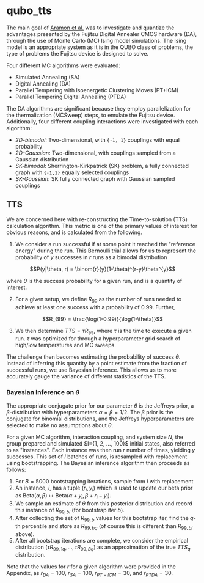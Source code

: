 # qubo_tts

The main goal of [Aramon et al.](https://arxiv.org/pdf/1806.08815.pdf) was to investigate and quantize the advantages
presented by the Fujitsu Digital Annealer CMOS hardware (DA), through the use of Monte Carlo (MC) Ising model simulations.
The Ising model is an appropriate system as it is in the QUBO class of problems, the type of problems the Fujitsu device is
designed to solve.

Four different MC algorithms were evaluated:

- Simulated Annealing (SA)
- Digital Annealing (DA)
- Parallel Tempering with Isoenergetic Clustering Moves (PT+ICM)
- Parallel Tempering Digital Annealing (PTDA)

The DA algorithms are significant because they employ parallelization for the thermalization (MCSweep) steps,
to emulate the Fujitsu device. Additionally, four different coupling interactions were investigated with each algorithm:

- _2D-bimodal_: Two-dimensional, with `{-1, 1}` couplings with equal probability
- _2D-Gaussian_: Two-dimensional, with couplings sampled from a Gaussian distribution
- _SK-bimodal_: Sherrington-Kirkpatrick (SK) problem, a fully connected graph with `{-1,1}` equally selected couplings
- _SK-Gaussian_: SK fully connected graph with Gaussian sampled couplings

## TTS

We are concerned here with re-constructing the Time-to-solution (TTS) calculation algorithm.
This metric is one of the primary values of interest for obvious reasons, and is calculated from the following.

1. We consider a run successful if at some point it reached the "reference energy" during the run. This Bernoulli 
   trial allows for us to represent the probability of $y$ successes in $r$ runs as a bimodal distribution
```math
P(y|\theta, r) = \binom{r}{y}(1-\theta)^{r-y}\theta^{y}
```
where $\theta$ is the success probability for a given run, and is a quantity of interest.

2. For a given setup, we define $R_{99}$ as the number of runs needed to achieve at least one success with a probability of 0.99. Further,
```math
R_{99} = \frac{\log(1-0.99)}{\log(1-\theta)}
```

3. We then determine $TTS = \tau R_{99}$, where $\tau$ is the time to execute a given run. 
$\tau$ was optimized for through a hyperparameter grid search of high/low temperatures and MC sweeps.

The challenge then becomes estimating the probability of success $\theta$.
Instead of inferring this quantity by a point estimate from the fraction of successful runs,
we use Bayesian inference. This allows us to more accurately gauge the variance of different statistics of the TTS.

### Bayesian Inference on $`\theta`$

The appropriate conjugate prior for our parameter $\theta$ is the Jeffreys prior, a $\beta$-distribution with hyperparameters
$\alpha = \beta = 1/2$. The $\beta$ prior is the conjugate for binomial distributions, and the Jeffreys hyperparameters
are selected to make no assumptions about $\theta$.

For a given MC algorithm, interaction coupling, and system size $N$, the group prepared and simulated $I=\{1, 2, ...,
100}\$ initial states, also referred to as "instances".
Each instance was then run $r$ number of times, yielding $y$ successes.
This set of $I$ batches of runs, is resampled with replacement using bootstrapping.
The Bayesian inference algorithm then proceeds as follows:

1. For $B=5000$ bootstrapping iterations, sample from $I$ with replacement
2. An instance, $i$, has a tuple $(r_i, y_i)$ which is used to update our beta prior as $\text{Beta}(\alpha, \beta) 
   \mapsto \text{Beta}(\alpha + y_i, \beta + r_i - y_i)$.
3. We sample an estimate of $\theta$ from this posterior distribution and record this instance of $R_{99,bi}$ (for bootstrap iter $b$).
4. After collecting the set of $R_{99,b}$ values for this bootstrap iter, find the $q$-th percentile and store as $R_{99,bq}$ (of course this is different than $R_{99,bi}$ above).
5. After all bootstrap iterations are complete, we consider the empirical distribution $(\tau R_{99,1q}, ..., \tau R_{99,Bq})$ as an approximation of the true $TTS_q$ distribution.

Note that the values for $r$ for a given algorithm were provided in the Appendix, as $r_{DA} = 100$, $r_{SA}=100$, 
$r_{PT-ICM}=30$, and $r_{PTDA}=30$.
